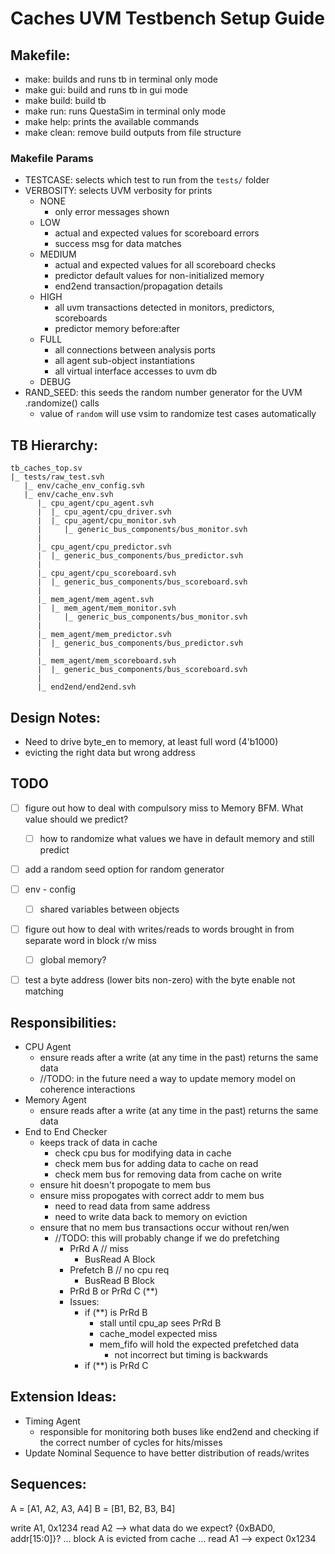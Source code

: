 # Caches UVM Testbench Setup Guide

## Makefile:
- make: builds and runs tb in terminal only mode
- make gui: build and runs tb in gui mode
- make build: build tb
- make run: runs QuestaSim in terminal only mode
- make help: prints the available commands
- make clean: remove build outputs from file structure

### Makefile Params
- TESTCASE: selects which test to run from the `tests/` folder
- VERBOSITY: selects UVM verbosity for prints 
    - NONE
      - only error messages shown
    - LOW
      - actual and expected values for scoreboard errors
      - success msg for data matches
    - MEDIUM
      - actual and expected values for all scoreboard checks
      - predictor default values for non-initialized memory
      - end2end transaction/propagation details
    - HIGH
      - all uvm transactions detected in monitors, predictors, scoreboards 
      - predictor memory before:after
    - FULL
      - all connections between analysis ports
      - all agent sub-object instantiations
      - all virtual interface accesses to uvm db
    - DEBUG
- RAND_SEED: this seeds the random number generator for the UVM .randomize() calls
  - value of `random` will use vsim to randomize test cases automatically

## TB Hierarchy:
```
tb_caches_top.sv
|_ tests/raw_test.svh
   |_ env/cache_env_config.svh
   |_ env/cache_env.svh
      |_ cpu_agent/cpu_agent.svh
      |  |_ cpu_agent/cpu_driver.svh
      |  |_ cpu_agent/cpu_monitor.svh
      |     |_ generic_bus_components/bus_monitor.svh
      |
      |_ cpu_agent/cpu_predictor.svh
      |  |_ generic_bus_components/bus_predictor.svh
      |
      |_ cpu_agent/cpu_scoreboard.svh
      |  |_ generic_bus_components/bus_scoreboard.svh
      |
      |_ mem_agent/mem_agent.svh
      |  |_ mem_agent/mem_monitor.svh
      |     |_ generic_bus_components/bus_monitor.svh
      |
      |_ mem_agent/mem_predictor.svh
      |  |_ generic_bus_components/bus_predictor.svh
      |
      |_ mem_agent/mem_scoreboard.svh
      |  |_ generic_bus_components/bus_scoreboard.svh
      |
      |_ end2end/end2end.svh
```
## Design Notes:
- Need to drive byte_en to memory, at least full word (4'b1000)
- evicting the right data but wrong address

## TODO
- [ ] figure out how to deal with compulsory miss to Memory BFM. What value should we predict?
  - [ ] how to randomize what values we have in default memory and still predict
- [ ] add a random seed option for random generator
- [ ] env - config
  - [ ] shared variables between objects
- [ ] figure out how to deal with writes/reads to words brought in from separate word in block r/w miss
  - [ ] global memory?
- [ ] test a byte address (lower bits non-zero) with the byte enable not matching


## Responsibilities:
- CPU Agent
  - ensure reads after a write (at any time in the past) returns the same data
  - //TODO: in the future need a way to update memory model on coherence interactions
- Memory Agent
  - ensure reads after a write (at any time in the past) returns the same data
- End to End Checker
  - keeps track of data in cache
    - check cpu bus for modifying data in cache
    - check mem bus for adding data to cache on read
    - check mem bus for removing data from cache on write
  - ensure hit doesn't propogate to mem bus
  - ensure miss propogates with correct addr to mem bus
    - need to read data from same address
    - need to write data back to memory on eviction
  - ensure that no mem bus transactions occur without ren/wen
    - //TODO: this will probably change if we do prefetching
      - PrRd A // miss
        - BusRead A Block
      - Prefetch B // no cpu req
        - BusRead B Block
      - PrRd B or PrRd C (**)
      - Issues:
        - if (**) is PrRd B
          - stall until cpu_ap sees PrRd B
          - cache_model expected miss
          - mem_fifo will hold the expected prefetched data
            - not incorrect but timing is backwards
        - if (**) is PrRd C


## Extension Ideas:
- Timing Agent
  - responsible for monitoring both buses like end2end and checking if the correct number of cycles for hits/misses
- Update Nominal Sequence to have better distribution of reads/writes




## Sequences:
A = [A1, A2, A3, A4]
B = [B1, B2, B3, B4]

write A1, 0x1234
read A2           --> what data do we expect? {0xBAD0, addr[15:0]}? 
...
block A is evicted from cache
...
read A1           --> expect 0x1234